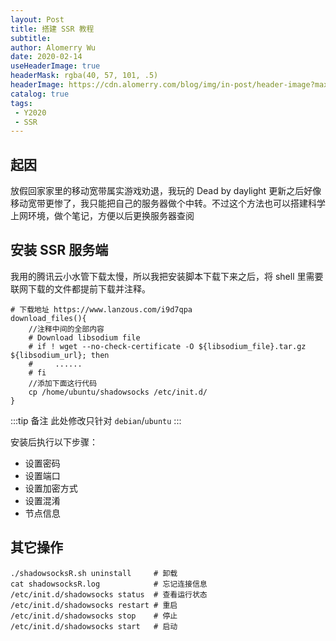 ```yaml
---
layout: Post
title: 搭建 SSR 教程
subtitle:
author: Alomerry Wu
date: 2020-02-14
useHeaderImage: true
headerMask: rgba(40, 57, 101, .5)
headerImage: https://cdn.alomerry.com/blog/img/in-post/header-image?max=64
catalog: true
tags:
 - Y2020
 - SSR
---
```


<!-- Description. -->

<!-- more -->

## 起因

放假回家家里的移动宽带属实游戏劝退，我玩的 Dead by daylight 更新之后好像移动宽带更惨了，我只能把自己的服务器做个中转。不过这个方法也可以搭建科学上网环境，做个笔记，方便以后更换服务器查阅

## 安装 SSR 服务端

我用的腾讯云小水管下载太慢，所以我把安装脚本下载下来之后，将 shell 里需要联网下载的文件都提前下载并注释。

```shell
# 下载地址 https://www.lanzous.com/i9d7qpa
download_files(){
    //注释中间的全部内容
    # Download libsodium file
    # if ! wget --no-check-certificate -O ${libsodium_file}.tar.gz ${libsodium_url}; then
    #     ......
    # fi
    //添加下面这行代码
    cp /home/ubuntu/shadowsocks /etc/init.d/
}
```

:::tip 备注
此处修改只针对 `debian`/`ubuntu`
:::

安装后执行以下步骤：

- 设置密码
- 设置端口
- 设置加密方式
- 设置混淆
- 节点信息

## 其它操作

```shell
./shadowsocksR.sh uninstall     # 卸载
cat shadowsocksR.log            # 忘记连接信息
/etc/init.d/shadowsocks status  # 查看运行状态
/etc/init.d/shadowsocks restart # 重启
/etc/init.d/shadowsocks stop    # 停止
/etc/init.d/shadowsocks start   # 启动
```
